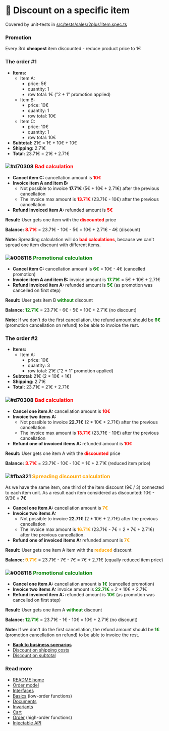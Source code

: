 # :gift: Discount on a specific item
Covered by unit-tests in [src/tests/sales/2plus1item.spec.ts](../../src/tests/sales/2plus1item.spec.ts)

### Promotion
Every 3rd **cheapest** item discounted - reduce product price to 1€

### The order #1
- **Items:**
    - Item A:
      - price: 5€
      - quantity: 1
      - row total: 1€ ("2 + 1" promotion applied)
    - Item B:
      - price: 10€
      - quantity: 1
      - row total: 10€
    - Item C:
      - price: 10€
      - quantity: 1
      - row total: 10€
- **Subtotal:** 21€ = 1€ + 10€ + 10€
- **Shipping:** 2.71€
- **Total:** 23.71€ = 21€ + 2.71€

### ![#d70308](https://via.placeholder.com/15/d70308/000000.png?text=+) <span style="color:red">Bad calculation</span>
- **Cancel item C:** cancellation amount is <span style="color:red">**10€**</span>
- **Invoice item A and item B:**
  - Not possible to invoice **17.71€** (5€ + 10€ + 2.71€) after the previous cancellation
  - The invoice max amount is <span style="color:red">**13.71€**</span> (23.71€ - 10€) after the previous cancellation
- **Refund invoiced item A:** refunded amount is <span style="color:red">**5€**</span>

**Result:** User gets one item with the <span style="color:red">**discounted**</span> price

**Balance:** <span style="color:red">**8.71€**</span> = 23.71€ - 10€ - 5€ = 10€ + 2.71€ - 4€ (discount)

**Note:** Spreading calculation will do <span style="color:red">**bad calculations**</span>,
because we can't spread one item discount with different items.

### ![#008118](https://via.placeholder.com/15/008118/000000.png?text=+) <span style="color:green">**Promotional calculation**</span>
- **Cancel item C:** cancellation amount is <span style="color:green">**6€**</span> = 10€ - 4€ (cancelled promotion)
- **Invoice item A and item B:** invoice amount is <span style="color:green">**17.71€**</span> = 5€ + 10€ + 2.71€
- **Refund invoiced item A:** refunded amount is <span style="color:green">**5€**</span> (as promotion was cancelled on first step)

**Result:** User gets item B <span style="color:green">**without**</span> discount

**Balance:** <span style="color:green">**12.71€**</span> = 23.71€ - 6€ - 5€ = 10€ + 2.71€ (no discount)

**Note:** If we don't do the first cancellation,
the refund amount should be <span style="color:green">**6€**</span>
(promotion cancellation on refund) to be able to invoice the rest.

### The order #2
- **Items:**
  - Item A:
    - price: 10€
    - quantity: 3
    - row total: 21€ ("2 + 1" promotion applied)
- **Subtotal:** 21€ (2 * 10€ + 1€)
- **Shipping:** 2.71€
- **Total:** 23.71€ = 21€ + 2.71€

### ![#d70308](https://via.placeholder.com/15/d70308/000000.png?text=+) <span style="color:red">Bad calculation</span>
- **Cancel one item A:** cancellation amount is <span style="color:red">**10€**</span>
- **Invoice two items A:**
  - Not possible to invoice **22.71€** (2 * 10€ + 2.71€) after the previous cancellation
  - The invoice max amount is <span style="color:red">**13.71€**</span> (23.71€ - 10€) after the previous cancellation
- **Refund one of invoiced items A:** refunded amount is <span style="color:red">**10€**</span>

**Result:** User gets one item A with the <span style="color:red">**discounted**</span> price

**Balance:** <span style="color:red">**3.71€**</span> = 23.71€ - 10€ - 10€ = 1€ + 2.71€ (reduced item price)

### ![#fba321](https://via.placeholder.com/15/fba321/000000.png?text=+) <span style="color:orange">**Spreading discount calculation**</span>
As we have the same item, one third of the item discount (9€ / 3) connected to each item unit.
As a result each item considered as discounted: 10€ - 9/3€ = **7€**
- **Cancel one item A:** cancellation amount is <span style="color:orange">**7€**</span>
- **Invoice two items A:**
  - Not possible to invoice **22.71€** (2 * 10€ + 2.71€) after the previous cancellation
  - The invoice max amount is <span style="color:orange">**16.71€**</span>
    (23.71€ - 7€ = 2 * 7€ + 2.71€) after the previous cancellation.
- **Refund one of invoiced items A:** refunded amount is <span style="color:orange">**7€**</span>

**Result:** User gets one item A item with the <span style="color:orange">**reduced**</span> discount

**Balance:** <span style="color:orange">**9.71€**</span> = 23.71€ - 7€ - 7€ = 7€ + 2.71€ (equally reduced item price)


### ![#008118](https://via.placeholder.com/15/008118/000000.png?text=+) <span style="color:green">**Promotional calculation**</span>
- **Cancel one item A:** cancellation amount is <span style="color:green">**1€**</span> (cancelled promotion)
- **Invoice two items A:** invoice amount is <span style="color:green">**22.71€**</span> = 2 * 10€ + 2.71€
- **Refund invoiced item A:** refunded amount is <span style="color:green">**10€**</span> (as promotion was cancelled on first step)

**Result:** User gets one item A <span style="color:green">**without**</span> discount

**Balance:** <span style="color:green">**12.71€**</span> = 23.71€ - 1€ - 10€ = 10€ + 2.71€ (no discount)

**Note:** If we don't do the first cancellation,
the refund amount should be <span style="color:green">**1€**</span>
(promotion cancellation on refund) to be able to invoice the rest.

- [**Back to business scenarios**](./business.md)
- [Discount on shipping costs](./shipping.md)
- [Discount on subtotal](./subtotal.md)

### Read more
- [README home](../../README.md)
- [Order model](../model.md)
- [Interfaces](../interfaces.md)
- [Basics](../basics.md) (low-order functions)
- [Documents](../documents.md)
- [Invariants](../invariants.md)
- [Cart](../cart.md)
- [Order](../order.md) (high-order functions)
- [Injectable API](../injectable.md)